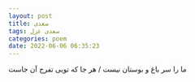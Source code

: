 ```yaml
---
layout: post
title: سعدی
tags: سعدی غزل
categories: poem
date: 2022-06-06 06:35:23
---
```


ما را سر باغ و بوستان نیست / هر جا که تویی تفرج آن جاست
